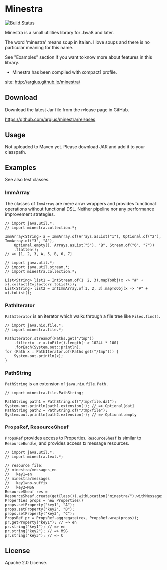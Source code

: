 Minestra
========
[![Build Status](https://travis-ci.org/argius/minestra.png)](https://travis-ci.org/argius/minestra)

Minestra is a small utilities library for Java8 and later.


The word 'minestra' means soup in Italian. I love soups and there is no particular meaning for this name.


See "Examples" section if you want to know more about features in this library.

* Minestra has been compiled with compact1 profile.


site: http://argius.github.io/minestra/


Download
--------

Download the latest Jar file from the release page in GitHub.

https://github.com/argius/minestra/releases



Usage
-----

Not uploaded to Maven yet.
Please download JAR and add it to your classpath.



Examples
--------

See also test classes.



### ImmArray

The classes of `ImmArray` are mere array wrappers and provides functional operations without functional DSL.
Neither pipeline nor any performance improvement strategies.

```
// import java.util.*;
// import minestra.collection.*;

ImmArray<String> a = ImmArray.of(Arrays.asList("1"), Optional.of("2"), ImmArray.of("3", "A"),
    Optional.empty(), Arrays.asList("5"), "B", Stream.of("6", "7"))
    .flatten();
// => [1, 2, 3, A, 5, B, 6, 7]
```

```
// import java.util.*;
// import java.util.stream.*;
// import minestra.collection.*;

List<String> list1 = IntStream.of(1, 2, 3).mapToObj(x -> "#" + x).collect(Collectors.toList());
List<String> list2 = IntImmArray.of(1, 2, 3).mapToObj(x -> "#" + x).toList();
```


### PathIterator

`PathIterator` is an iterator which walks through a file tree like `Files.find()`.

```
// import java.nio.file.*;
// import minestra.file.*;

PathIterator.streamOf(Paths.get("/tmp"))
    .filter(x -> x.toFile().length() > 1024L * 100)
    .forEach(System.out::println);
for (Path x : PathIterator.of(Paths.get("/tmp"))) {
    System.out.println(x);
}
```


### PathString

`PathString` is an extension of `java.nio.file.Path` .

```
// import minestra.file.PathString;

PathString path1 = PathString.of("/tmp/file.dat");
System.out.println(path1.extension()); // => Optional[dat]
PathString path2 = PathString.of("/tmp/file");
System.out.println(path2.extension()); // => Optional.empty
```


### PropsRef, ResourceSheaf

`PropsRef` provides access to Properties.
`ResourceSheaf` is similar to `ResourceBundle`, and provides access to message resources.

```
// import java.util.*;
// import minestra.text.*;

// resource file:
// minestra/messages_en
//   key1=en
// minestra/messages
//   key1=no-suffix
//   key2=MSG
ResourceSheaf res = ResourceSheaf.create(getClass()).withLocation("minestra/").withMessages().withLocales(Locale.ENGLISH);
Properties props = new Properties();
props.setProperty("key1", "A");
props.setProperty("key2", "B");
props.setProperty("key3", "C");
PropsRef pr = PropsRef.aggregate(res, PropsRef.wrap(props));
pr.getProperty("key1"); // => en
pr.string("key1"); // => en
pr.string("key2"); // => MSG
pr.string("key3"); // => C
```



License
-------

Apache 2.0 License.
